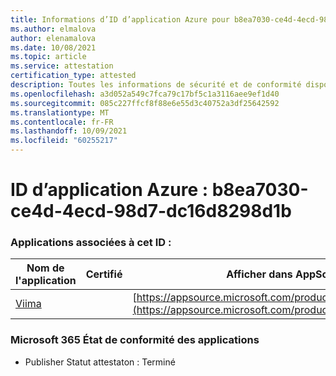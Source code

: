 ```yaml
---
title: Informations d’ID d’application Azure pour b8ea7030-ce4d-4ecd-98d7-dc16d8298d1b
ms.author: elmalova
author: elenamalova
ms.date: 10/08/2021
ms.topic: article
ms.service: attestation
certification_type: attested
description: Toutes les informations de sécurité et de conformité disponibles pour b8ea7030-ce4d-4ecd-98d7-dc16d8298d1b.
ms.openlocfilehash: a3d052a549c7fca79c17bf5c1a3116aee9ef1d40
ms.sourcegitcommit: 085c227ffcf8f88e6e55d3c40752a3df25642592
ms.translationtype: MT
ms.contentlocale: fr-FR
ms.lasthandoff: 10/09/2021
ms.locfileid: "60255217"
---
```

# <a name="azure-app-id-b8ea7030-ce4d-4ecd-98d7-dc16d8298d1b"></a>ID d’application Azure : b8ea7030-ce4d-4ecd-98d7-dc16d8298d1b


### <a name="apps-associated-with-this-id"></a>Applications associées à cet ID :
| **Nom de l'application** | **Certifié** | **Afficher dans AppSource** |
|--------------|---------------|-----------------------|
| [Viima](https://docs.microsoft.com/microsoft-365-app-certification/forward/WA200001589) |  | [https://appsource.microsoft.com/product/office/WA200001589](https://appsource.microsoft.com/product/office/WA200001589) |

### <a name="microsoft-365-app-compliance-status"></a>Microsoft 365 État de conformité des applications
- Publisher Statut attestaton : Terminé
